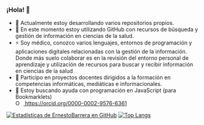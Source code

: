 ### ¡Hola! 👋
- 🔭 Actualmente estoy desarrollando varios repositorios propios.
- 🌱 En este momento estoy utilizando GitHub con recursos de búsqueda y gestión de información en ciencias de la salud.
-  ⚡ Soy médico, conozco varios lenguajes, entornos de programación y aplicaciones digitales relacionadas con la gestión de la información. Donde más suelo colaborar es en la revisión del entorno personal de aprendizaje y utilización de recursos para buscar y recibir información en ciencias de la salud
- 👯 Participo en proyectos docentes dirigidos a la formación en competencias informáticas, mediáticas e informacionales.
- 🤔 Estoy buscando ayuda con programación en JavaScript (para Bookmarklets)
  <div itemscope itemtype="https://schema.org/Person"><a itemprop="sameAs" content="https://orcid.org/0000-0002-9576-6361" href="https://orcid.org/0000-0002-9576-6361" target="orcid.widget" rel="me noopener noreferrer" style="vertical-align:top;"><img src="https://s2.googleusercontent.com/s2/favicons?domain=orcid.org" style="width:1em;margin-right:0.5em;" alt="ORCID iD icon">  https://orcid.org/0000-0002-9576-6361</a></div>

 [![Estadísticas de ErnestoBarrera en GitHub](https://github-readme-stats.vercel.app/api?username=ernestobarrera&show_icons=true&theme=radical&custom_title=Estadisticas de Ernesto Barrera en GitHub)]( https://github.com/ernestobarrera/github-readme-stats)
 [![Top Langs](https://github-readme-stats.vercel.app/api/top-langs/?username=ernestobarrera&layout=compact)](https://github.com/ernestobarrera/github-readme-stats)


<!--
**ernestobarrera/ernestobarrera** is a ✨ _special_ ✨ repository because its `README.md` (this file) appears on your GitHub profile.

Here are some ideas to get you started:

- 🔭 I’m currently working on ...
- 🌱 I’m currently learning ...
- 👯 I’m looking to collaborate on ...
- 🤔 I’m looking for help with ...
- 💬 Ask me about ...
- 📫 How to reach me: ...
- 😄 Pronouns: ...
- ⚡ Fun fact: ...
-->
